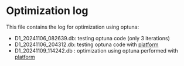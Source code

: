 # Optimization log 

This file contains the log for optimization using optuna:
* D1_20241106_082639.db: testing optuna code (only 3 iterations)
* D1_20241106_204312.db: testing optuna code with [platform](https://github.com/ElStabilini/qw11q_calibration/blob/main/runcard_cal/recalD1_061124/firsttry/classification/new_platform/parameters.json)
* D1_20241109_114242.db : optimization using optuna performed with [platform](https://github.com/ElStabilini/qw11q_calibration/blob/main/runcard_cal/ft_091124/classification/new_platform/parameters.json)
